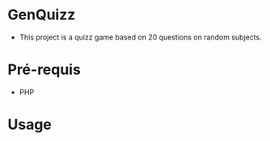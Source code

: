 # GenQuizz
- This project is a quizz game based on 20 questions on random subjects.

# Pré-requis
- PHP

# Usage
